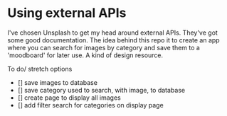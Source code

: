 # Using external APIs
I've chosen Unsplash to get my head around external APIs. They've got some good documentation.
The idea behind this repo it to create an app where you can search for images by category and save them to a 'moodboard' for later use. A kind of design resource.

To do/ stretch options
- []  save images to database
- [] save category used to search, with image, to database
- [] create page to display all images
- [] add filter search for categories on display page
